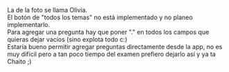 La de la foto se llama Olivia. <br>
El botón de "todos los temas" no está implementado y no planeo implementarlo.  <br>
Para agregar una pregunta hay que poner "." en todos los campos que quieras dejar vacíos (sino explota todo c:) <br>
Estaría bueno permitir agregar preguntas directamente desde la app, no es muy difícil pero a tan poco tiempo del examen prefiero dejarlo así y ya ta <br>
Chaito ;)
